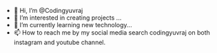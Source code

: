 - 👋 Hi, I’m @Codingyuvraj
- 👀 I’m interested in creating projects ...
- 🌱 I’m currently learning new technology...
- 📫 How to reach me by my social media search codingyuvraj on both instagram and youtube channel.

<!---
Codingyuvraj/Codingyuvraj is a ✨ special ✨ repository because its `README.md` (this file) appears on your GitHub profile.
You can click the Preview link to take a look at your changes.
--->
